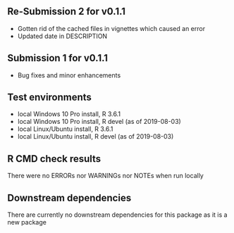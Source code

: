 ## Re-Submission 2 for v0.1.1
* Gotten rid of the cached files in vignettes which caused an error
* Updated date in DESCRIPTION

## Submission 1 for v0.1.1
* Bug fixes and minor enhancements

## Test environments
* local Windows 10 Pro install, R 3.6.1
* local Windows 10 Pro install, R devel (as of 2019-08-03)
* local Linux/Ubuntu install, R 3.6.1
* local Linux/Ubuntu install, R devel (as of 2019-08-03)

## R CMD check results
There were no ERRORs nor WARNINGs nor NOTEs when run locally

## Downstream dependencies
There are currently no downstream dependencies for this package as it is a new package
